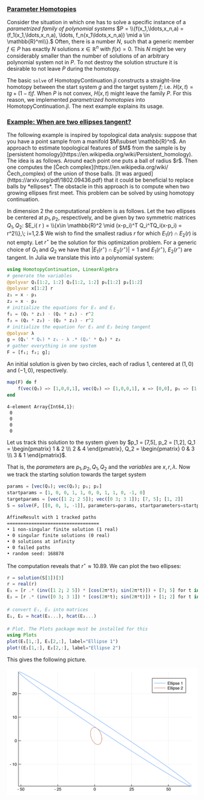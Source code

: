 


<h3 class="section-head" id="parameter*homotopies"><a href="#parameter*homotopies">Parameter Homotopies</a></h3>


Consider the situation in which one has to solve a specific instance of a *parametrized family of polynomial systems* $P = \\{f(x_1,\ldots,x_n,a) = (f_1(x_1,\ldots,x_n,a), \ldots, f_n(x_1\ldots,x_n,a)) \mid a \in \mathbb{R}^m\\}.$ Often, there is a number $N$, such that a generic member $f\in P$ has exactly $N$ solutions $x\in\mathbb{R}^n$ with $f(x)=0$. This $N$ might be very considerably smaller than the number of solutions of an arbitrary polynomial system not in $P$. To not destroy the solution structure it is desirable to not leave $P$ during the homotopy.


The basic `solve` of HomotopyContinuation.jl constructs a straight-line homotopy between the start system $g$ and the target system $f$; i.e. $H(x,t)  = tg + (1-t)f$. When $P$ is not convex, $H(x,t)$ might leave the family $P$. For this reason, we implemented *parametrized homotopies* into HomotopyContinuation.jl. The next example explains its usage.


<h3 class="section-head" id="ellipses"><a href="#ellipses">Example: When are two ellipses tangent?</a></h3> The following example is inspired by topological data analysis: suppose that you have a point sample from a manifold $M\subset \mathbb{R}^n$. An approach to estimate topological features of $M$ from the sample is by [persistent homology](https://en.wikipedia.org/wiki/Persistent_homology). The idea is as follows. Around each point one puts a ball of radius $r$. Then one computes the [Čech complex](https://en.wikipedia.org/wiki/Čech_complex) of the union of those balls. [It was argued](https://arxiv.org/pdf/1802.09436.pdf) that it could be beneficial to replace balls by *ellipses*. The obstacle in this approach is to compute when two growing ellipses first meet. This problem can be solved by using homotopy continuation.


In dimension 2 the computational problem is as follows. Let the two ellipses be centered at $p_1,p_2$, respectively, and be given by two symmetric matrices $Q_1, Q_2$: $E_i( r ) = \\{x\in \mathbb{R}^2 \mid (x-p_i)^T Q_i^TQ_i(x-p_i) = r^2\\},\; i=1,2.$ We wish to find the smallest radius $r$ for which $E_1( r )\cap E_2( r )$ is not empty. Let $r^\star$ be the solution for this optimization problem. For a generic choice of $Q_1$ and $Q_2$ we have that $\vert E_1(r^\star)\cap E_2(r^\star) \vert =1$ and $E_1(r^\star)$, $E_2(r^\star)$ are tangent. In Julia we translate this into a polynomial system:


```julia
using HomotopyContinuation, LinearAlgebra
# generate the variables
@polyvar Q₁[1:2, 1:2] Q₂[1:2, 1:2] p₁[1:2] p₂[1:2]
@polyvar x[1:2] r
z₁ = x - p₁
z₂ = x - p₂
# initialize the equations for E₁ and E₂
f₁ = (Q₁ * z₁) ⋅ (Q₁ * z₁) - r^2
f₂ = (Q₂ * z₂) ⋅ (Q₂ * z₂) - r^2
# initialize the equation for E₁ and E₂ being tangent
@polyvar λ
g = (Q₁' * Q₁) * z₁ - λ .* (Q₂' * Q₂) * z₂
# gather everything in one system
F = [f₁; f₂; g];
```


An initial solution is given by two circles, each of radius 1,  centered at $(1,0)$ and $(-1,0)$, respectively.


```julia
map(F) do f
    f(vec(Q₁) => [1,0,0,1], vec(Q₂) => [1,0,0,1], x => [0,0], p₁ => [1,0], p₂ => [-1,0], λ => -1, r => 1)
end
```

```
4-element Array{Int64,1}:
 0
 0
 0
 0
```


Let us track this solution to the system given by $p_1 = [7,5], p_2 = [1,2], Q_1 = \begin{pmatrix} 1 & 2 \\\ 2 & 4 \end{pmatrix}, Q_2 = \begin{pmatrix} 0 & 3 \\\ 3 & 1 \end{pmatrix}$.


That is, the *parameters* are $p_1, p_2, Q_1, Q_2$ and the *variables* are $x,r,λ$. Now we track the starting solution towards the target system


```julia
params = [vec(Q₁); vec(Q₂); p₁; p₂]
startparams = [1, 0, 0, 1, 1, 0, 0, 1, 1, 0, -1, 0]
targetparams = [vec([1 2; 2 5]); vec([0 3; 3 1]); [7, 5]; [1, 2]]
S = solve(F, [[0, 0, 1, -1]], parameters=params, startparameters=startparams, targetparameters=targetparams)
```

```
AffineResult with 1 tracked paths
==================================
• 1 non-singular finite solution (1 real)
• 0 singular finite solutions (0 real)
• 0 solutions at infinity
• 0 failed paths
• random seed: 168878
```


The computation reveals that $r^\star \approx 10.89$. We can plot the two ellipses:


```julia
r = solution(S[1])[3]
r = real(r)
E₁ = [r .* (inv([1 2; 2 5]) * [cos(2π*t); sin(2π*t)]) + [7; 5] for t in 0:0.01:1]
E₂ = [r .* (inv([0 3; 3 1]) * [cos(2π*t); sin(2π*t)]) + [1; 2] for t in 0:0.01:1]

# convert E₁, E₂ into matrices
E₁, E₂ = hcat(E₁...), hcat(E₂...)

# Plot. The Plots package must be installed for this
using Plots
plot(E₁[1,:], E₁[2,:], label="Ellipse 1")
plot!(E₂[1,:], E₂[2,:], label="Ellipse 2")
```


This gives the following picture.


![img](/images/ellipse.png)

